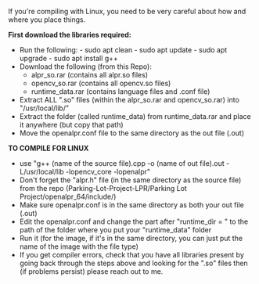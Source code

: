 If you're compiling with Linux, you need to be very careful about how and where you place things.

__First download the libraries required:__
 - Run the following:
       - sudo apt clean
       - sudo apt update
       - sudo apt upgrade
       - sudo apt install g++
 - Download the following (from this Repo):
     - alpr_so.rar (contains all alpr.so files)
     - opencv_so.rar (contains all opencv.so files)
     - runtime_data.rar (contains language files and .conf file)
 - Extract ALL ".so" files (within the alpr_so.rar and opencv_so.rar) into "/usr/local/lib/"
 - Extract the folder (called runtime_data) from runtime_data.rar and place it anywhere (but copy that path)
 - Move the openalpr.conf file to the same directory as the out file (.out) 


__TO COMPILE FOR LINUX__
- use "g++ (name of the source file).cpp -o (name of out file).out -L/usr/local/lib -lopencv_core -lopenalpr"
- Don't forget the "alpr.h" file (in the same directory as the source file) from the repo (Parking-Lot-Project-LPR/Parking Lot Project/openalpr_64/include/)
- Make sure openalpr.conf is in the same directory as both your out file (.out)
- Edit the openalpr.conf and change the part after "runtime_dir = " to the path of the folder where you put your "runtime_data" folder
- Run it (for the image, if it's in the same directory, you can just put the name of the image with the file type)  
- If you get compiler errors, check that you have all libraries present by going back through the steps above and looking for the ".so" files then (if problems persist) please reach out to me.
